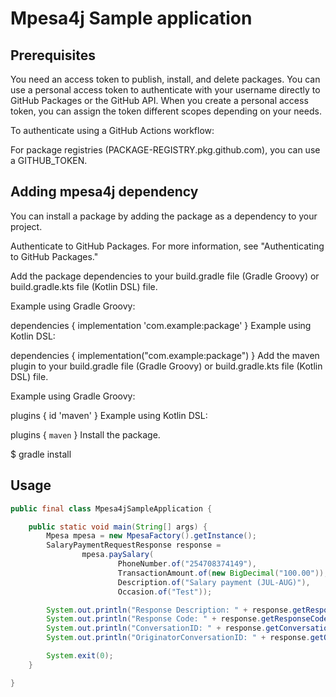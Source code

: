 # Mpesa4j Sample application

## Prerequisites

You need an access token to publish, install, and delete packages. You can use a personal access token to authenticate with your username directly to GitHub Packages or the GitHub API. When you create a personal access token, you can assign the token different scopes depending on your needs.

To authenticate using a GitHub Actions workflow:

For package registries (PACKAGE-REGISTRY.pkg.github.com), you can use a GITHUB_TOKEN.

## Adding mpesa4j dependency

You can install a package by adding the package as a dependency to your project.

Authenticate to GitHub Packages. For more information, see "Authenticating to GitHub Packages."

Add the package dependencies to your build.gradle file (Gradle Groovy) or build.gradle.kts file (Kotlin DSL) file.

Example using Gradle Groovy:

dependencies {
implementation 'com.example:package'
}
Example using Kotlin DSL:

dependencies {
implementation("com.example:package")
}
Add the maven plugin to your build.gradle file (Gradle Groovy) or build.gradle.kts file (Kotlin DSL) file.

Example using Gradle Groovy:

plugins {
id 'maven'
}
Example using Kotlin DSL:

plugins {
`maven`
}
Install the package.

$ gradle install

## Usage

````java
public final class Mpesa4jSampleApplication {

    public static void main(String[] args) {
        Mpesa mpesa = new MpesaFactory().getInstance();
        SalaryPaymentRequestResponse response =
                mpesa.paySalary(
                        PhoneNumber.of("254708374149"),
                        TransactionAmount.of(new BigDecimal("100.00")),
                        Description.of("Salary payment (JUL-AUG)"),
                        Occasion.of("Test"));

        System.out.println("Response Description: " + response.getResponseDescription());
        System.out.println("Response Code: " + response.getResponseCode());
        System.out.println("ConversationID: " + response.getConversationId());
        System.out.println("OriginatorConversationID: " + response.getOriginatorConversationId());

        System.exit(0);
    }

}
````